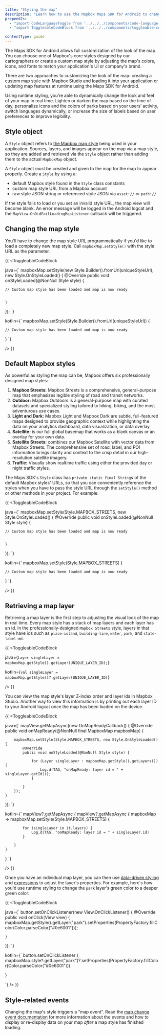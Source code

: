 ```yaml
---
title: "Styling the map"
description: "Learn how to use the Mapbox Maps SDK for Android to change your map style to a custom style or a pre-made style made by the talented Mapbox cartography team."
prependJs:
  - "import CodeLanguageToggle from '../../../components/code-language-toggle';"
  - "import ToggleableCodeBlock from '../../../components/toggleable-code-block';"

contentType: guide
---
```


The Maps SDK for Android allows full customization of the look of the map. You can choose one of Mapbox's core styles designed by our cartographers or create a custom map style by adjusting the map's colors, icons, and fonts to match your application's UI or company's brand.

There are two approaches to customizing the look of the map: creating a custom map style with Mapbox Studio and loading it into your application or updating map features at runtime using the Maps SDK for Android.

Using runtime styling, you're able to dynamically change the look and feel of your map in real time. Lighten or darken the map based on the time of day, personalize icons and the colors of parks based on your users’ activity, switch languages dynamically, or increase the size of labels based on user preferences to improve legibility.

## Style object

A `Style` object refers to [the Mapbox map style](https://www.mapbox.com/help/define-style/) being used in your application. Sources, layers, and images appear on the map via a map style, so they are added and retrieved via the `Style` object rather than adding them to the actual `MapboxMap` object.

A `Style` object must be created and given to the map for the map to appear properly. Create a `Style` by using a:

- default Mapbox style found in the `Style` class constants
- custom map style URL from a Mapbox account
- raw style JSON string or referenced style JSON via `asset://` or `path://`

If the style fails to load or you set an invalid style URL, the map view will become blank. An error message will be logged in the Android logcat and the `MapView.OnDidFailLoadingMapListener` callback will be triggered.

## Changing the map style

You'll have to change the map style URL programmatically if you'd like to load a completely new map style. Call `mapboxMap.setStyle()` with the style URL as the parameter.

{{
<CodeLanguageToggle id="setting-custom-style-url-java" />
<ToggleableCodeBlock

java={`
mapboxMap.setStyle(new Style.Builder().fromUrl(uniqueStyleUrl), new Style.OnStyleLoaded() {
	@Override
	public void onStyleLoaded(@NonNull Style style) {

	// Custom map style has been loaded and map is now ready


	}
});
`}

kotlin={`
mapboxMap.setStyle(Style.Builder().fromUrl(uniqueStyleUrl)) {

	// Custom map style has been loaded and map is now ready

}
`}

/>
}}

## Default Mapbox styles

As powerful as styling the map can be, Mapbox offers six professionally designed map styles:

1. **Mapbox Streets:** Mapbox Streets is a comprehensive, general-purpose map that emphasizes legible styling of road and transit networks.
2. **Outdoor:** Mapbox Outdoors is a general-purpose map with curated datasets and specialized styling tailored to hiking, biking, and the most adventurous use cases.
3. **Light and Dark:** Mapbox Light and Mapbox Dark are subtle, full-featured maps designed to provide geographic context while highlighting the data on your analytics dashboard, data visualization, or data overlay.
4. **Satellite:** is our full global basemap that works as a blank canvas or an overlay for your own data.
5. **Satellite Streets:** combines our Mapbox Satellite with vector data from Mapbox Streets. The comprehensive set of road, label, and POI information brings clarity and context to the crisp detail in our high-resolution satellite imagery.
6. **Traffic:** Visually show realtime traffic using either the provided day or night traffic styles.

The Maps SDK's `Style` class has `private static final String`s of the default Mapbox styles' URLs, so that you can conveniently reference the styles when you have to pass the style URL through the `setStyle()` method or other methods in your project. For example:

{{
<CodeLanguageToggle id="setting-default-mapbox-style-url-java" />
<ToggleableCodeBlock

java={`
mapboxMap.setStyle(Style.MAPBOX_STREETS, new Style.OnStyleLoaded() {
	@Override
	public void onStyleLoaded(@NonNull Style style) {

	// Custom map style has been loaded and map is now ready


	}
});
`}

kotlin={`
mapboxMap.setStyle(Style.MAPBOX_STREETS) {

	// Custom map style has been loaded and map is now ready

}
`}

/>
}}


## Retrieving a map layer

Retrieving a map layer is the first step to adjusting the visual look of the map in real time. Every map style has a stack of map layers and each layer has an id. In the professionally-designed `Mapbox Streets` style, layers in that style have ids such as `place-island`, `building-line`, `water`, `park`, and `state-label-md`.

{{
<CodeLanguageToggle id="getting-layer" />
<ToggleableCodeBlock

java={`
Layer singleLayer = mapboxMap.getStyle().getLayer(UNIQUE_LAYER_ID);
`}

kotlin={`
val singleLayer = mapboxMap.getStyle()?.getLayer(UNIQUE_LAYER_ID)
`}

/>
}}

You can view the map style's layer Z-index order and layer ids in Mapbox Studio. Another way to view this information is by printing out each layer ID to your Android logcat once the map has been loaded on the device.

{{
<CodeLanguageToggle id="printing-layer-ids" />
<ToggleableCodeBlock

java={`
mapView.getMapAsync(new OnMapReadyCallback() {
@Override
	public void onMapReady(@NonNull final MapboxMap mapboxMap) {

		mapboxMap.setStyle(Style.MAPBOX_STREETS, new Style.OnStyleLoaded() {
			@Override
			public void onStyleLoaded(@NonNull Style style) {

				for (Layer singleLayer : mapboxMap.getStyle().getLayers()) {
					Log.d(TAG, "onMapReady: layer id = " + singleLayer.getId());
				}

			}
		});
	}
});
`}

kotlin={`
mapView?.getMapAsync {
	mapView?.getMapAsync { mapboxMap -> mapboxMap.setStyle(Style.MAPBOX_STREETS) {

			for (singleLayer in it.layers) {
				Log.d(TAG, "onMapReady: layer id = " + singleLayer.id)
			}

		}
	}
}
`}

/>
}}

Once you have an individual map layer, you can then use [data-driven styling](/android/maps/overview/data-driven-styling/) and [expressions](/android/maps/overview/expressions/) to adjust the layer's properties. For example, here's how you'd use runtime styling to change the `park` layer's green color to a deeper green color:

{{
<CodeLanguageToggle id="changing-park-layer" />
<ToggleableCodeBlock

java={`
button.setOnClickListener(new View.OnClickListener() {
@Override
	public void onClick(View view) {
		mapboxMap.getStyle().getLayer("park").setProperties(PropertyFactory.fillColor(Color.parseColor("#0e6001")));

	}
});
`}

kotlin={`
button.setOnClickListener {
	mapboxMap.style?.getLayer("park")?.setProperties(PropertyFactory.fillColor(Color.parseColor("#0e6001")))

}

`}
/>
}}

## Style-related events

Changing the map's style triggers a "map event". Read the [map change event documentation](https://docs.mapbox.com/android/maps/overview/events/#map-change-events) for more information about the events and how to display or re-display data on your map _after_ a map style has finished loading.
